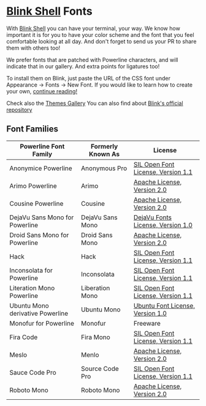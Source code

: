 # [Blink Shell](http://www.blink.sh) Fonts

With [Blink Shell](http://www.blink.sh) you can have your terminal, your way. We know how important it is for you to have your color scheme and the font that you feel comfortable looking at all day. And don't forget to send us your PR to share them with others too!

We prefer fonts that are patched with Powerline characters, and will indicate that in our gallery. And extra points for ligatures too!

To install them on Blink, just paste the URL of the CSS font under Appearance -> Fonts -> New Font. If you would like to learn how to create your own, [continue reading!](https://github.com/blinksh/blink/blob/raw/Resources/FontsAndThemes.md)

Check also the [Themes Gallery](https://github.com/blinksh/themes)
You can also find about [Blink's official repository](https://github.com/blinksh/blink)

## Font Families

 Powerline Font Family                 | Formerly Known As       | License
---------------------------------------|-------------------------|------------------------------------
 Anonymice Powerline                   | Anonymous Pro           | [SIL Open Font License, Version 1.1](http://scripts.sil.org/OFL_web)
 Arimo Powerline                       | Arimo                   | [Apache License, Version 2.0](http://www.apache.org/licenses/LICENSE-2.0)
 Cousine Powerline                     | Cousine                 | [Apache License, Version 2.0](http://www.apache.org/licenses/LICENSE-2.0)
 DejaVu Sans Mono for Powerline        | DejaVu Sans Mono        | [DejaVu Fonts License, Version 1.0](http://dejavu-fonts.org/wiki/License)
 Droid Sans Mono for Powerline         | Droid Sans Mono         | [Apache License, Version 2.0](http://www.apache.org/licenses/LICENSE-2.0)
 Hack                                  | Hack                    | [SIL Open Font License, Version 1.1](http://scripts.sil.org/OFL_web)
 Inconsolata for Powerline             | Inconsolata             | [SIL Open Font License, Version 1.1](http://scripts.sil.org/OFL_web)
 Literation Mono Powerline             | Liberation Mono         | [SIL Open Font License, Version 1.1](http://scripts.sil.org/OFL_web)
 Ubuntu Mono derivative Powerline      | Ubuntu Mono             | [Ubuntu Font License, Version 1.0](http://font.ubuntu.com/ufl/ubuntu-font-licence-1.0.txt)
 Monofur for Powerline                 | Monofur                 | Freeware
 Fira Code   			       | Fira Mono		 | [SIL Open Font License, Version 1.1](http://scripts.sil.org/OFL_web)
 Meslo				       | Menlo			 | [Apache License, Version 2.0](http://www.apache.org/licenses/LICENSE-2.0)
 Sauce Code Pro			       | Source Code Pro	 | [SIL Open Font License, Version 1.1](http://scripts.sil.org/OFL_web)
 Roboto Mono			       | Roboto Mono 		 | [Apache License, Version 2.0](http://www.apache.org/licenses/LICENSE-2.0)
 




